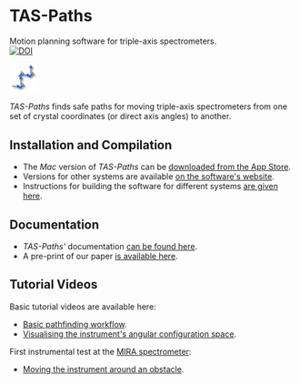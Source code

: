 # TAS-Paths
Motion planning software for triple-axis spectrometers.  
[![DOI](https://zenodo.org/badge/DOI/10.5281/zenodo.4625649.svg)](https://doi.org/10.5281/zenodo.4625649)

<img src="https://raw.githubusercontent.com/ILLGrenoble/taspaths/master/res/taspaths.svg" width="10%" height="10%" title="Logo" alt="">

*TAS-Paths* finds safe paths for moving triple-axis spectrometers from one set of crystal coordinates (or direct axis angles) to another.

## Installation and Compilation
- The *Mac* version of *TAS-Paths* can be [downloaded from the App Store](https://apps.apple.com/app/id1594199491).  
- Versions for other systems are available [on the software's website](http://www.ill.eu/tas-paths).
- Instructions for building the software for different systems [are given here](https://github.com/ILLGrenoble/taspaths/wiki/Compiling-TAS-Paths).

## Documentation
- *TAS-Paths'* documentation [can be found here](https://github.com/ILLGrenoble/taspaths/wiki).
- A pre-print of our paper [is available  here](https://doi.org/10.48550/arXiv.2303.14041).

## Tutorial Videos
Basic tutorial videos are available here:
- [Basic pathfinding workflow](https://youtu.be/xs2BLuppQPQ).
- [Visualising the instrument's angular configuration space](https://youtu.be/WPUCVzMDKDc).

First instrumental test at the [MIRA spectrometer](https://doi.org/10.1016/j.nima.2017.09.063):
- [Moving the instrument around an obstacle](https://youtu.be/F0SAQp00he4).
